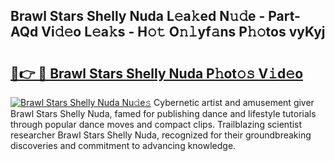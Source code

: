 ## Brawl Stars Shelly Nuda L𝚎a𝚔ed N𝚞𝚍e - Part-AQd Vi𝚍𝚎o L𝚎a𝚔s - H𝚘𝚝 O𝚗𝚕yf𝚊ns P𝚑𝚘tos vyKyj

# <h2><a href="http://kf37q8m.oniu.top/?m=Brawl+Stars+Shelly+Nuda">🔗👉 🔴 Brawl Stars Shelly Nuda P𝚑ot𝚘𝚜 V𝚒d𝚎o</a></h2>

[![Brawl Stars Shelly Nuda Nu𝚍e𝚜](https://i.imgur.com/0qMVB7G.gif)](http://kf37q8m.oniu.top/?m=Brawl+Stars+Shelly+Nuda)
Cybernetic artist and amusement giver Brawl Stars Shelly Nuda, famed for publishing dance and lifestyle tutorials through popular dance moves and compact clips. Trailblazing scientist researcher Brawl Stars Shelly Nuda, recognized for their groundbreaking discoveries and commitment to advancing knowledge.  
